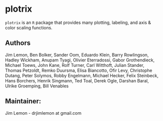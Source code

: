# plotrix

`plotrix` is an `R` package that provides many plotting, labeling, and axis & color scaling functions.

## Authors

Jim Lemon, Ben Bolker, Sander Oom, Eduardo Klein, Barry Rowlingson, Hadley Wickham, Anupam Tyagi, Olivier Eterradossi, Gabor Grothendieck, Michael Toews, John Kane, Rolf Turner, Carl Witthoft, Julian Stander, Thomas Petzoldt, Remko Duursma, Elisa Biancotto, Ofir Levy, Christophe Dutang, Peter Solymos, Robby Engelmann, Michael Hecker, Felix Steinbeck, Hans Borchers, Henrik Singmann, Ted Toal, Derek Ogle, Darshan Baral, Ulrike Groemping, Bill Venables

## Maintainer: 

Jim Lemon - drjimlemon at gmail.com
